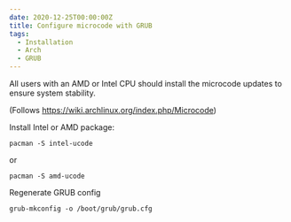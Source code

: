 ```yaml
---
date: 2020-12-25T00:00:00Z
title: Configure microcode with GRUB
tags:
  - Installation
  - Arch
  - GRUB
---
```


All users with an AMD or Intel CPU should install the microcode updates to
ensure system stability.

<!--more-->

(Follows https://wiki.archlinux.org/index.php/Microcode)

Install Intel or AMD package:

    pacman -S intel-ucode

or

    pacman -S amd-ucode

Regenerate GRUB config

    grub-mkconfig -o /boot/grub/grub.cfg
